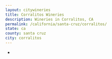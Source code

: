 ```yaml
---
layout: citywineries
title: Corralitos Wineries
description: Wineries in Corralitos, CA
permalink: /california/santa-cruz/corralitos/
state: ca
county: santa cruz
city: corralitos
---
```

-
